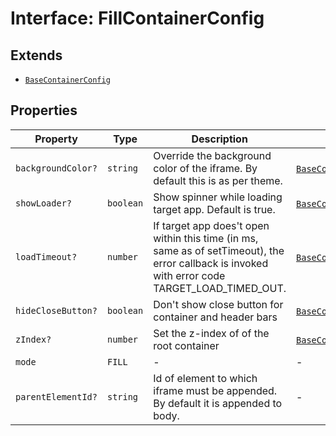 # Interface: FillContainerConfig

## Extends

- [`BaseContainerConfig`](base-container-config/index.md)

## Properties

| Property | Type | Description | Inherited from |
| ------ | ------ | ------ | ------ |
| `backgroundColor?` | `string` | Override the background color of the iframe. By default this is as per theme. | [`BaseContainerConfig`](base-container-config/index.md).`backgroundColor` |
| `showLoader?` | `boolean` | Show spinner while loading target app. Default is true. | [`BaseContainerConfig`](base-container-config/index.md).`showLoader` |
| `loadTimeout?` | `number` | If target app does't open within this time (in ms, same as of setTimeout), the error callback is invoked with error code TARGET_LOAD_TIMED_OUT. | [`BaseContainerConfig`](base-container-config/index.md).`loadTimeout` |
| `hideCloseButton?` | `boolean` | Don't show close button for container and header bars | [`BaseContainerConfig`](base-container-config/index.md).`hideCloseButton` |
| `zIndex?` | `number` | Set the z-index of of the root container | [`BaseContainerConfig`](base-container-config/index.md).`zIndex` |
| `mode` | `FILL` | - | - |
| `parentElementId?` | `string` | Id of element to which iframe must be appended. By default it is appended to body. | - |
